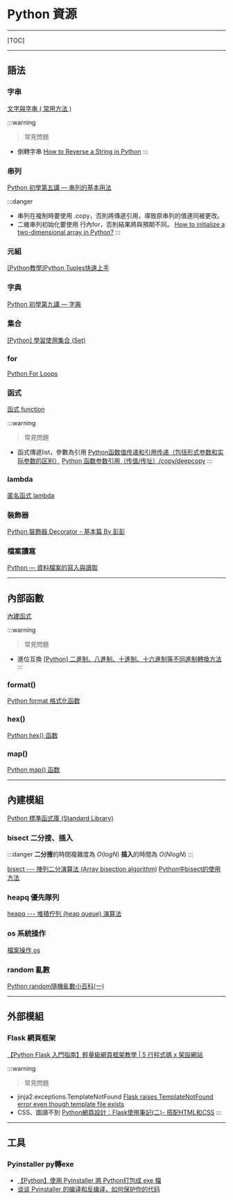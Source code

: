 # Python 資源

---

[TOC]

---
## 語法

### 字串
[文字與字串 ( 常用方法 )](https://bit.ly/3Jg8q3C)

:::warning
> 常見問題

* 倒轉字串
[How to Reverse a String in Python](https://bit.ly/3WUSaYM)
:::

### 串列
[Python 初學第五講 — 串列的基本用法](https://bit.ly/3HLYbTm)

:::danger
* 串列在複制時要使用 .copy，否則將傳遞引用，導致原串列的值連同被更改。
* 二維串列初始化要使用 行內for，否則結果將與預期不同。
[How to initialize a two-dimensional array in Python?](https://bit.ly/3X5erUc)
:::

### 元組
[[Python教學]Python Tuples快速上手](https://bit.ly/3XLuzv3)

### 字典
[Python 初學第九講 — 字典](https://bit.ly/3Jr5ph2)

### 集合
[[Python] 學習使用集合 (Set)](https://bit.ly/3RftHfQ)

### for
[Python For Loops](https://bit.ly/3HCdQ7C)

### 函式
[函式 function](https://bit.ly/3HHOs0s)

:::warning
> 常見問題

* 函式傳遞list，參數為引用
[Python函数值传递和引用传递（包括形式参数和实际参数的区别）](https://bit.ly/3DsggmS)
[Python 函数参数引用（传值/传址）/copy/deepcopy](https://bit.ly/3DpHhHJ)
:::

### lambda
[匿名函式 lambda](https://bit.ly/4067Viw)

### 裝飾器
[Python 裝飾器 Decorator - 基本篇 By 彭彭](https://bit.ly/3HdXDEp)

### 檔案讀寫
[Python — 資料檔案的寫入與讀取](https://bit.ly/3XM1gbR)

---

## 內部函數

[內建函式](https://bit.ly/3HGXI52)

:::warning
> 常見問題

* 進位互換
[[Python] 二進制、八進制、十進制、十六進制等不同進制轉換方法](https://bit.ly/3YaKl2k)
:::

### format()
[Python format 格式化函数](https://bit.ly/3l0SQyL)

### hex()
[Python hex() 函数](https://bit.ly/3Doo3lB)

### map()

[Python map() 函数](https://bit.ly/3DrIfDr)

---

## 內建模組

[Python 標準函式庫 (Standard Library)](https://bit.ly/3kS4xaN)

### bisect 二分搜、插入

:::danger
**二分搜**的時間複雜度為 $O(logN)$
**插入**的時間為 $O(NlogN)$
:::

[bisect --- 陣列二分演算法 (Array bisection algorithm)](https://bit.ly/3wInwHG)
[Python中bisect的使用方法](https://bit.ly/3jlxifN)

### heapq 優先隊列

[heapq --- 堆積佇列 (heap queue) 演算法](https://bit.ly/3YsOiQj)

### os 系統操作
[檔案操作 os](https://bit.ly/3wwiDRZ)

### random 亂數
[Python random隨機亂數小百科(一)](https://bit.ly/3Y0YBe1)

---

## 外部模組

### Flask 網頁框架
[【Python Flask 入門指南】輕量級網頁框架教學 | 5 行程式碼 x 架設網站](https://bit.ly/40by7rZ)

:::warning
> 常見問題

* jinja2.exceptions.TemplateNotFound
[Flask raises TemplateNotFound error even though template file exists](https://bit.ly/3Jp1Yre)
* CSS、圖讀不到
[Python網頁設計：Flask使用筆記(二)- 搭配HTML和CSS](https://bit.ly/409i79U)
:::

---

## 工具

### Pyinstaller py轉exe
* [【Python】使用 PyInstaller 將 Python打包成 exe 檔](https://bit.ly/3Jjq5Y4)
* [谈谈 Pyinstaller 的编译和反编译，如何保护你的代码](https://bit.ly/3Dj8BHu)

